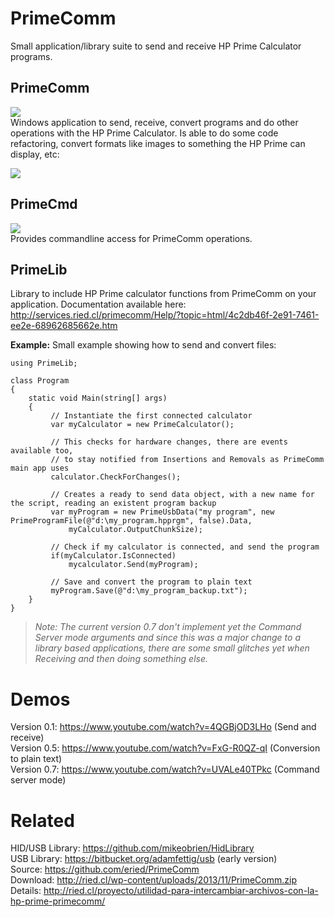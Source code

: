 PrimeComm
=========

Small application/library suite to send and receive HP Prime Calculator programs.

PrimeComm
---------
<img src=http://content.screencast.com/users/erwinried/folders/Jing/media/e488be73-c0ed-4e80-ba96-43c48aaecd35/2013-12-03_0232.png /><br>
Windows application to send, receive, convert programs and do other operations with the HP Prime Calculator. Is able to do some code refactoring, convert formats like images to something the HP Prime can display, etc:

<img src=http://f.cl.ly/items/0H243P273M1g073a0N3C/Image%202013-12-22%20at%205.15.00%20PM.png /><br>

PrimeCmd
--------
<img src=http://content.screencast.com/users/erwinried/folders/Jing/media/d0cd4317-e707-45ec-ac81-425915332bba/2013-12-03_0229.png /><br>
Provides commandline access for PrimeComm operations.

PrimeLib
--------
Library to include HP Prime calculator functions from PrimeComm on your application. Documentation available here: http://services.ried.cl/primecomm/Help/?topic=html/4c2db46f-2e91-7461-ee2e-68962685662e.htm

__Example:__
Small example showing how to send and convert files:
    
    
    using PrimeLib;

    class Program
    {
        static void Main(string[] args)
        {
             // Instantiate the first connected calculator
             var myCalculator = new PrimeCalculator();
             
             // This checks for hardware changes, there are events available too, 
             // to stay notified from Insertions and Removals as PrimeComm main app uses
             calculator.CheckForChanges();
             
             // Creates a ready to send data object, with a new name for the script, reading an existent program backup
             var myProgram = new PrimeUsbData("my program", new PrimeProgramFile(@"d:\my_program.hpprgm", false).Data, 
                 myCalculator.OutputChunkSize);
             
             // Check if my calculator is connected, and send the program
             if(myCalculator.IsConnected)
                 mycalculator.Send(myProgram);
             
             // Save and convert the program to plain text
             myProgram.Save(@"d:\my_program_backup.txt"); 
        }
    }


>_Note: The current version 0.7 don't implement yet the Command Server mode arguments and since this was a major change to a library based applications, there are some small glitches yet when Receiving and then doing something else._


Demos
=====
Version 0.1: https://www.youtube.com/watch?v=4QGBjOD3LHo (Send and receive)<br>
Version 0.5: https://www.youtube.com/watch?v=FxG-R0QZ-qI (Conversion to plain text)<br>
Version 0.7: https://www.youtube.com/watch?v=UVALe40TPkc (Command server mode)<br>


Related
=======
HID/USB Library: https://github.com/mikeobrien/HidLibrary <br>
USB Library: https://bitbucket.org/adamfettig/usb (early version) <br>
Source: https://github.com/eried/PrimeComm <br>
Download: http://ried.cl/wp-content/uploads/2013/11/PrimeComm.zip <br> 
Details: http://ried.cl/proyecto/utilidad-para-intercambiar-archivos-con-la-hp-prime-primecomm/

